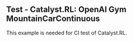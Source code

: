 ## Test - Catalyst.RL: OpenAI Gym MountainCarContinuous

This example is needed for CI test of Catalyst.RL.
